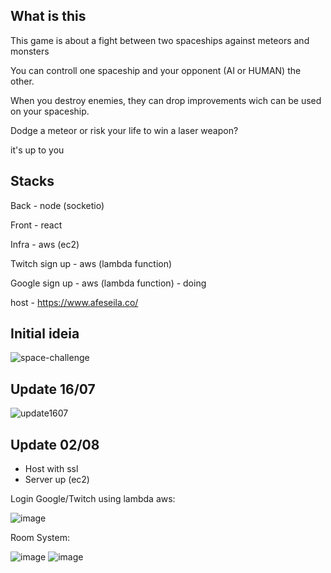 ## What is this
This game is about a fight between two spaceships against meteors and monsters

You can controll one spaceship and your opponent (AI or HUMAN) the other.

When you destroy enemies, they can drop improvements wich can be used on your spaceship.

Dodge a meteor or risk your life to win a laser weapon?

it's up to you

## Stacks
Back - node (socketio)

Front - react

Infra - aws (ec2)

Twitch sign up - aws (lambda function)

Google sign up - aws (lambda function) - doing

host - https://www.afeseila.co/

## Initial ideia
![space-challenge](https://user-images.githubusercontent.com/47106171/177225257-ce5b477c-06a7-4bb8-8c52-3aa437000605.png)

## Update 16/07
![update1607](https://user-images.githubusercontent.com/47106171/179361796-3ed3f9d5-b3ac-461e-a68c-5809553f977f.gif)

## Update 02/08

* Host with ssl
* Server up (ec2)

Login Google/Twitch using lambda aws:

![image](https://user-images.githubusercontent.com/47106171/182496235-b850a8f7-4809-4fc9-a538-c350aeb0f168.png)

Room System:

![image](https://user-images.githubusercontent.com/47106171/182496352-5d2df01d-caae-47f3-8d6f-fa8ddf0380a4.png)
![image](https://user-images.githubusercontent.com/47106171/182496359-fac760ba-506a-4251-892c-a6db40581f9a.png)


